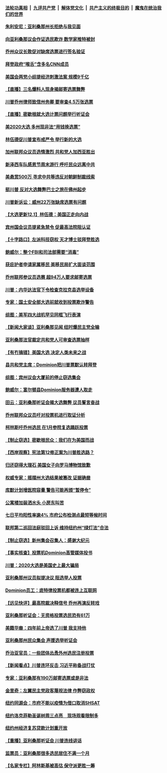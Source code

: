 ####  [法轮功真相](../../../../basic/blob/master/README.md?t=12020601) &nbsp;|&nbsp; [九评共产党](../../../../9ping.md/blob/master/README.md?t=12020601) &nbsp;|&nbsp; [解体党文化](../../../../jtdwh.md/blob/master/README.md?t=12020601)  &nbsp;|&nbsp; [共产主义的终极目的](../../../../gczydzjmd.md/blob/master/README.md?t=12020601) &nbsp;|&nbsp; [魔鬼在统治我们的世界](../../../../mgztzwmdsj.md/blob/master/README.md?t=12020601) 

#### [朱利安尼：亚利桑那州长拒绝与我见面](../pages/nsc412/n12588740.md?t=12020601) 

#### [向亚利桑那议会作证选民欺诈 数学家推特被封](../pages/nsc412/n12588799.md?t=12020601) 

#### [乔州众议长敦促对缺席选票进行签名验证](../pages/nsc412/n12588788.md?t=12020601) 

#### [拜登政府“喉舌”含多名CNN成员](../pages/nsc412/n12588725.md?t=12020601) 

#### [美国会两党小组提经济刺激法案 规模9千亿](../pages/nsc412/n12588476.md?t=12020601) 

#### [【直播】三名爆料人现身揭邮寄选票舞弊](../pages/nsc412/n12588529.md?t=12020601) 

#### [川普乔州律师致信州务卿 要审查4.5万张选票](../pages/nsc412/n12588701.md?t=12020601) 

#### [【直播】密歇根就大选计票问题举行听证会](../pages/nsc412/n12585720.md?t=12020601) 

#### [美2020大选 多州现非法“用钱换选票”](../pages/nsc412/n12588629.md?t=12020601) 

#### [林伍德促川普宣布戒严令 举行新的大选](../pages/nsc412/n12588541.md?t=12020601) 

#### [加州联邦众议员选情激烈 共和党人加西亚胜出](../pages/nsc412/n12588616.md?t=12020601) 

#### [新泽西车队感恩节周末游行 呼吁民众远离中共](../pages/nsc412/n12588596.md?t=12020601) 

#### [美悬赏500万 寻求中共等违反对朝鲜制裁线索](../pages/nsc412/n12588533.md?t=12020601) 

#### [挺川普 反对大选舞弊巴士之旅在佛州起步](../pages/nsc412/n12588482.md?t=12020601) 

#### [川普新诉讼：威州22万张缺席选票有问题](../pages/nsc412/n12588484.md?t=12020601) 

#### [【大选更新12.1】林伍德：美国正走向内战](../pages/nsc412/n12587667.md?t=12020601) 

#### [宾州国会议员提紧急禁令 促最高法院阻认证](../pages/nsc412/n12588252.md?t=12020601) 

#### [【十字路口】左派科技窃权 天才博士驳拜登胜选](../pages/nsc412/n12586774.md?t=12020601) 

#### [鲍威尔：整个FBI和司法部需要“消毒”](../pages/nsc412/n12588420.md?t=12020601) 

#### [获庇护者申请家属移民 美移民局扩大面谈范围](../pages/nsc412/n12587150.md?t=12020601) 

#### [乔州联邦参议员选赛 超94万人要求邮寄选票](../pages/nsc412/n12588236.md?t=12020601) 

#### [川普：内华达法官下令检查克拉克县选举设备](../pages/nsc412/n12588330.md?t=12020601) 

#### [专家：国土安全部大选前就收到投票欺诈警告](../pages/nsc412/n12588292.md?t=12020601) 

#### [组图：美军四大战机罕见同框飞行表演](../pages/nsc412/n12587361.md?t=12020601) 

#### [【新闻大家谈】亚利桑那见闻 纽时爆民主党全输](../pages/nsc412/n12588232.md?t=12020601) 

#### [亚利桑那法官裁定共和党人可审查选票抽样](../pages/nsc412/n12588244.md?t=12020601) 

#### [【有冇搞错】美国大选 决定人类未来之战](../pages/nsc412/n12587397.md?t=12020601) 

#### [县共和党主席：Dominion把川普票默认转拜登](../pages/nsc412/n12587998.md?t=12020601) 

#### [组图：宾州议会大厦前的停止窃选集会](../pages/nsc412/n12587554.md?t=12020601) 

#### [鲍威尔：富尔顿县Dominion服务器遭人取走](../pages/nsc412/n12587632.md?t=12020601) 

#### [田云：亚利桑那听证会揭大选舞弊 议员誓言奋战](../pages/nsc412/n12587552.md?t=12020601) 

#### [乔州联邦众议员吁对投票机进行取证分析](../pages/nsc412/n12587512.md?t=12020601) 

#### [柯林斯吁乔州选民 在1月参院复选踊跃投票](../pages/nsc412/n12587050.md?t=12020601) 

#### [【制止窃选】密歇根民众：我们在为美国而战](../pages/nsc412/n12586806.md?t=12020601) 

#### [【西岸观察】宪法第12修正案为川普胜选路？](../pages/nsc412/n12587055.md?t=12020601) 

#### [归还窃得大理石 美国女子向罗马博物馆致歉](../pages/nsc412/n12587441.md?t=12020601) 

#### [权威专家：摇摆州大选结果被篡改 证据确凿](../pages/nsc412/n12587174.md?t=12020601) 

#### [库默计划增医院容量 警告可能再颁“暂停令”](../pages/nsc412/n12587085.md?t=12020601) 

#### [公寓楼加装洒水头 小房东叫苦](../pages/nsc412/n12586547.md?t=12020601) 

#### [七日平均阳性率逾4% 市府公布检测点最短等候时间](../pages/nsc412/n12587077.md?t=12020601) 

#### [联邦第二巡回法庭驳回上诉  维持纽约州“绿灯法”合法](../pages/nsc412/n12587080.md?t=12020601) 

#### [【制止窃选】新州集会召集人：感谢大纪元](../pages/nsc412/n12587269.md?t=12020601) 

#### [【事实核查】投票机Dominion高管媒体投书](../pages/nsc412/n12587125.md?t=12020601) 

#### [川普：2020大选是美国史上最大骗局](../pages/nsc412/n12587039.md?t=12020601) 

#### [亚利桑那州议员拟提决议 阻选举人投票](../pages/nsc412/n12586948.md?t=12020601) 

#### [Dominion员工：底特律投票机都被连上互联网](../pages/nsc412/n12586779.md?t=12020601) 

#### [【远见快评】最高院裁决释信号 乔州再演反转戏](../pages/nsc412/n12586618.md?t=12020601) 

#### [亚利桑那听证会：无资格投票选民恐有61万](../pages/nsc412/n12586863.md?t=12020601) 

#### [美籍华裔：四年前上帝选了川普 我支持他](../pages/nsc412/n12586783.md?t=12020601) 

#### [亚利桑那州民众集会 声援选举听证会](../pages/nsc412/n12586790.md?t=12020601) 

#### [乔治亚官员：一些团体怂恿外州选民注册投票](../pages/nsc412/n12586787.md?t=12020601) 

#### [【新闻看点】川普连环反击 习近平称备战打仗](../pages/nsc412/n12586648.md?t=12020601) 

#### [专家：亚利桑那有190万邮寄选票或是非法](../pages/nsc412/n12586719.md?t=12020601) 

#### [金里奇：左翼民主党政客蔑视法律 作弊窃政权](../pages/nsc412/n12586495.md?t=12020601) 

#### [纽约同源会：市府不能以疫情为借口取消SHSAT](../pages/nsc412/n12586302.md?t=12020601) 

#### [纽约洛克菲勒圣诞树周三点亮　现场观看限制多](../pages/nsc412/n12586542.md?t=12020601) 

#### [纽约州经济复苏贷款计划重开放](../pages/nsc412/n12586545.md?t=12020601) 

#### [【重播】亚利桑那听证会 川普连线讲话](../pages/nsc412/n12582063.md?t=12020601) 

#### [监票员：亚利桑那很多选民居住不满一个月](../pages/nsc412/n12586571.md?t=12020601) 

#### [【名家专栏】阿林斯基被高估 保守派更胜一筹](../pages/nsc412/n12585526.md?t=12020601) 

